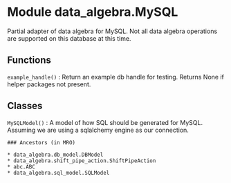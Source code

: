 Module data_algebra.MySQL
=========================
Partial adapter of data algebra for MySQL. Not all data algebra operations are supported on this database at this time.

Functions
---------

    
`example_handle()`
:   Return an example db handle for testing. Returns None if helper packages not present.

Classes
-------

`MySQLModel()`
:   A model of how SQL should be generated for MySQL.
    Assuming we are using a sqlalchemy engine as our connection.

    ### Ancestors (in MRO)

    * data_algebra.db_model.DBModel
    * data_algebra.shift_pipe_action.ShiftPipeAction
    * abc.ABC
    * data_algebra.sql_model.SQLModel
